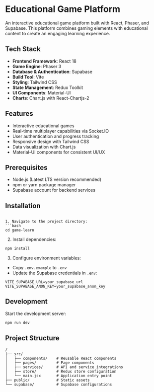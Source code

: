 # Educational Game Platform

An interactive educational game platform built with React, Phaser, and Supabase. This platform combines gaming elements with educational content to create an engaging learning experience.

## Tech Stack

- **Frontend Framework**: React 18
- **Game Engine**: Phaser 3
- **Database & Authentication**: Supabase
- **Build Tool**: Vite
- **Styling**: Tailwind CSS
- **State Management**: Redux Toolkit
- **UI Components**: Material-UI
- **Charts**: Chart.js with React-Chartjs-2

## Features

- Interactive educational games
- Real-time multiplayer capabilities via Socket.IO
- User authentication and progress tracking
- Responsive design with Tailwind CSS
- Data visualization with Chart.js
- Material-UI components for consistent UI/UX

## Prerequisites

- Node.js (Latest LTS version recommended)
- npm or yarn package manager
- Supabase account for backend services

## Installation


```

1. Navigate to the project directory:
```bash
cd game-learn
```

2. Install dependencies:
```bash
npm install
```

3. Configure environment variables:
- Copy `.env.example` to `.env`
- Update the Supabase credentials in `.env`:
```
VITE_SUPABASE_URL=your_supabase_url
VITE_SUPABASE_ANON_KEY=your_supabase_anon_key
```

## Development

Start the development server:
```bash
npm run dev
```



## Project Structure

```
/
├── src/
│   ├── components/    # Reusable React components
│   ├── pages/         # Page components
│   ├── services/      # API and service integrations
│   ├── store/         # Redux store configuration
│   └── main.jsx       # Application entry point
├── public/            # Static assets
└── supabase/          # Supabase configurations
```